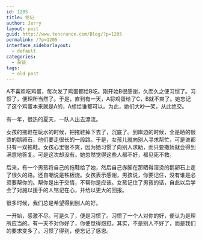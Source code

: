 ```yaml
---
id: 1205
title: 铭记
author: Jerry
layout: post
guid: http://www.tencrance.com/Blog/?p=1205
permalink: /?p=1205
interface_sidebarlayout:
  - default
categories:
  - 杂谈
tags:
  - old post
---
```

A不喜欢吃鸡蛋，每次发了鸡蛋都给B吃。刚开始B很感谢，久而久之便习惯了。习惯了，便理所当然了。于是，直到有一天，A将鸡蛋给了C，B就不爽了。她忘记了这个鸡蛋本来就是A的，A想给谁都可以。为此，她们大吵一架，从此绝交。

有一年，很热的夏天，一队人出去漂流。

女孩的拖鞋在玩水的时候，把拖鞋掉下去了，沉底了。到岸边的时候，全是晒的很烫的鹅卵石，他们要走很长的一段路。于是，女孩儿就向别人寻求帮忙，可是谁都只有一双拖鞋。女孩心里很不爽，因为她习惯了向别人求助，而只要撒娇就会得到满意地答复。可是这次却没有。她忽然觉得这些人都不好，都见死不救。

后来，有一个男孩将自己的拖鞋给了她，然后自己赤脚在那晒得滚烫的鹅卵石上走了很久的路。还自嘲说是铁板烧。女孩表示感谢，男孩说，你要记住，没有谁是必须要帮你的。帮你是出于交情，不帮你是应该。女孩记住了男孩的话，自此以后学会了对施以援手的人铭记在心，并给以更大的回报。

很多时候，我们总是希望得到别人的好。

一开始，感激不尽。可是久了，便是习惯了。习惯了一个人对你的好，便认为是理所应当的。有一天不对你好了，你便觉得怨怼。其实，不是别人不好了，而是我们的要求变多了。习惯了得到，便忘记了感恩。